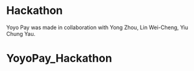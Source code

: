 # Hackathon
Yoyo Pay was made in collaboration with Yong Zhou, Lin Wei-Cheng, Yiu Chung Yau.
# YoyoPay_Hackathon
